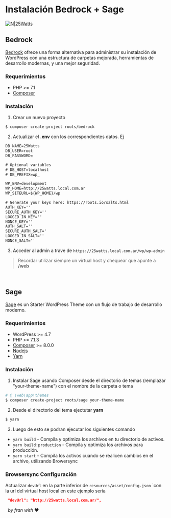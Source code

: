 # Instalación Bedrock + Sage
[![N|25Watts](https://www.tersuave.com.ar/assets/frontend/dist/images/logo_25.svg )](https://www.25watts.com.ar/)

## Bedrock
[Bedrock](https://roots.io/bedrock/) ofrece una forma alternativa para administrar su instalación de WordPress con una estructura de carpetas mejorada, herramientas de desarrollo modernas, y una mejor seguridad.

### Requerimientos

  - PHP >= 7.1
  - [Composer](https://getcomposer.org/)

### Instalación

1. Crear un nuevo proyecto

```sh
$ composer create-project roots/bedrock
```

2. Actualizar el **.env** con los correspondientes datos. Ej
```html
DB_NAME=25Watts
DB_USER=root
DB_PASSWORD=

# Optional variables
# DB_HOST=localhost
# DB_PREFIX=wp_

WP_ENV=development
WP_HOME=http://25watts.local.com.ar
WP_SITEURL=${WP_HOME}/wp

# Generate your keys here: https://roots.io/salts.html
AUTH_KEY=''
SECURE_AUTH_KEY=''
LOGGED_IN_KEY=''
NONCE_KEY=''
AUTH_SALT=''
SECURE_AUTH_SALT='
LOGGED_IN_SALT=''
NONCE_SALT=''
```

3. Acceder al admin a trave de `https://25watts.local.com.ar/wp/wp-admin`

> Recordar utilizar siempre un virtual host y chequear que apunte a **/web**

&nbsp;
&nbsp;

## Sage
[Sage](https://roots.io/sage/) es un Starter WordPress Theme  con un flujo de trabajo de desarrollo moderno.

### Requerimientos

- WordPress >= 4.7
- PHP >= 7.1.3
- [Composer](https://getcomposer.org/) >= 8.0.0
- [Nodejs](https://nodejs.org/en/) 
- [Yarn](https://yarnpkg.com/en/docs/install)

### Instalación

1. Instalar Sage usando Composer desde el directorio de temas (remplazar "your-theme-name") con el nombre de la carpeta o tema

```sh
# @ \web\app\themes
$ composer create-project roots/sage your-theme-name
```

2. Desde el directorio del tema ejectutar **yarn**

```sh
$ yarn
```

3. Luego de esto se podran ejecutar los siguientes comando

* `yarn build` - Compila y optimiza los archivos en tu directorio de activos.
* `yarn build:production` - Compila y optimiza los archivos para producción.
* `yarn start` - Compila los activos cuando se realicen cambios en el archivo, utilizando Browersync

### Browsersync Configuración

Actualizar `devUrl` en la parte inferior de `resources/asset/config.json` `con la url del virtual host local en este ejemplo seria 

```json
 "devUrl": "http://25watts.local.com.ar/",
```
&nbsp;
_by fran with_ ❤
